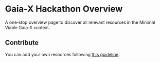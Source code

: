 # Gaia-X Hackathon Overview

A one-stop overview page to discover all relevant resources in the Minimal Viable Gaia-X context.

## Contribute

You can add your own resources following [this guideline](https://github.com/deltaDAO/mvg-hackathon-overview/blob/main/CONTRIBUTING.md).
